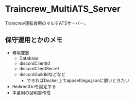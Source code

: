 # Traincrew_MultiATS_Server

Traincrew運転会用のマルチATSサーバー。

## 保守運用とかのメモ

- 環境変数
  - Database
  - discordClientId
  - discordClientSecret
  - discordGuildIdなどなど
    - できればDocker上でappsettings.jsonに置いときたい
- RedirectUriを設定する
- 本番用の証明書作成